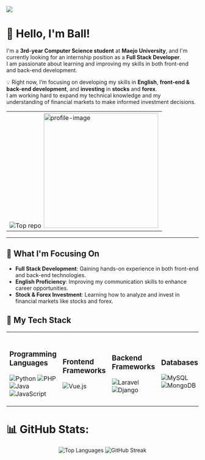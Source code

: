 [![](https://visitcount.itsvg.in/api?id=SarayutBz&icon=5&color=12)](https://visitcount.itsvg.in)

# 👋 Hello, I'm Ball!

I'm a **3rd-year Computer Science student** at **Maejo University**, and I'm currently looking for an internship position as a **Full Stack Developer**.  
I am passionate about learning and improving my skills in both front-end and back-end development. 

💡 Right now, I’m focusing on developing my skills in **English**, **front-end & back-end development**, and **investing** in **stocks** and **forex**.   
 I am working hard to expand my technical knowledge and my understanding of financial markets to make informed investment decisions.
<table >
  <tr  >
    <td >
     <img src="https://github-contributor-stats.vercel.app/api?username=SarayutBz&limit=5&theme=vue&combine_all_yearly_contributions=false" alt="Top repo"/>
     <img src="https://github.com/user-attachments/assets/a26dd925-bc51-400b-bfa5-01bc10f6934c" alt="profile-image" style="width: 300px; height: auto; padding:2px;"/>
    </td>
 </tr>
</table>

---

## 🌟 What I'm Focusing On

- **Full Stack Development**: Gaining hands-on experience in both front-end and back-end technologies.
- **English Proficiency**: Improving my communication skills to enhance career opportunities.
- **Stock & Forex Investment**: Learning how to analyze and invest in financial markets like stocks and forex.

## 🔨 My Tech Stack

<table >
  <tr  >
    <td >
        <h3>Programming Languages</h3>
        <img src="https://img.shields.io/badge/python-3670A0?style=for-the-badge&logo=python&logoColor=ffdd54" alt="Python"/>
        <img src="https://img.shields.io/badge/php-%23777BB4.svg?style=for-the-badge&logo=php&logoColor=white" alt="PHP"/>
        <img src="https://img.shields.io/badge/java-%23ED8B00.svg?style=for-the-badge&logo=openjdk&logoColor=white" alt="Java"/>
        <img src="https://img.shields.io/badge/javascript-%23323330.svg?style=for-the-badge&logo=javascript&logoColor=%23F7DF1E" alt="JavaScript"/>
     </td>
    <td >
        <h3>Frontend Frameworks</h3>
        <img src="https://img.shields.io/badge/vue.js-%2335495e.svg?style=for-the-badge&logo=vuedotjs&logoColor=%234FC08D" alt="Vue.js"/>
    </td>
    <td >
        <h3>Backend Frameworks</h3>
        <img src="https://img.shields.io/badge/laravel-%23FF2D20.svg?style=for-the-badge&logo=laravel&logoColor=white" alt="Laravel"/>
        <img src="https://img.shields.io/badge/django-%23092E20.svg?style=for-the-badge&logo=django&logoColor=white" alt="Django"/>
    </td>
   <td >
        <h3>Databases</h3>
        <img src="https://img.shields.io/badge/mysql-4479A1.svg?style=for-the-badge&logo=mysql&logoColor=white" alt="MySQL"/>
        <img src="https://img.shields.io/badge/MongoDB-%234ea94b.svg?style=for-the-badge&logo=mongodb&logoColor=white" alt="MongoDB"/>
    </td>
   <td>
        <h3>Cloud/DevOps</h3>
        <img src="https://img.shields.io/badge/AWS-%23FF9900.svg?style=for-the-badge&logo=amazon-aws&logoColor=white" alt="AWS"/>
        <img src="https://img.shields.io/badge/docker-%230db7ed.svg?style=for-the-badge&logo=docker&logoColor=white" style="width: 100px; alt="Docker/>
   </td>
   
<!--     <td>
    </td> -->
  </tr>
</table>

# 📊 GitHub Stats:
<p align="center">
    <img src="https://github-readme-stats.vercel.app/api/top-langs/?username=SarayutBz&theme=vue&hide_border=true&include_all_commits=false&count_private=false&layout=compact" alt="Top Languages"/>
    <img src="https://github-readme-streak-stats.herokuapp.com/?user=SarayutBz&theme=vue&hide_border=true" alt="GitHub Streak"/>
</p>

<!-- Proudly created with GPRM ( https://gprm.itsvg.in ) -->
